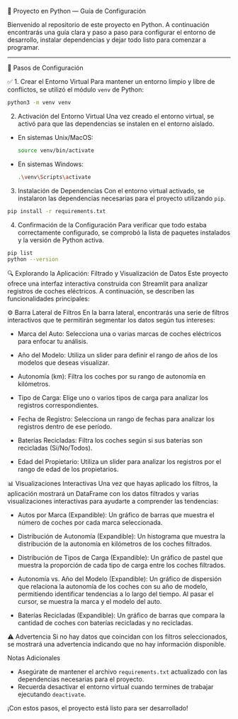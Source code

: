 🚀 Proyecto en Python — Guía de Configuración

Bienvenido al repositorio de este proyecto en Python. A continuación encontrarás una guía clara y paso a paso para configurar el entorno de desarrollo, instalar dependencias y dejar todo listo para comenzar a programar.

---

🧰 Pasos de Configuración

✅ 1. Crear el Entorno Virtual
Para mantener un entorno limpio y libre de conflictos, se utilizó el módulo `venv` de Python:

```bash
python3 -m venv venv

```

2. Activación del Entorno Virtual
Una vez creado el entorno virtual, se activó para que las dependencias se instalen en el entorno aislado.

- En sistemas Unix/MacOS:
    ```bash
    source venv/bin/activate
    ```
- En sistemas Windows:
    ```bash
    .\venv\Scripts\activate
    ```

3. Instalación de Dependencias
Con el entorno virtual activado, se instalaron las dependencias necesarias para el proyecto utilizando `pip`.

```bash
pip install -r requirements.txt
```

4. Confirmación de la Configuración
Para verificar que todo estaba correctamente configurado, se comprobó la lista de paquetes instalados y la versión de Python activa.

```bash
pip list
python --version
```


🔍 Explorando la Aplicación: Filtrado y Visualización de Datos
Este proyecto ofrece una interfaz interactiva construida con Streamlit para analizar registros de coches eléctricos. A continuación, se describen las funcionalidades principales:


⚙️ Barra Lateral de Filtros
En la barra lateral, encontrarás una serie de filtros interactivos que te permitirán segmentar los datos según tus intereses:

- Marca del Auto: Selecciona una o varias marcas de coches eléctricos para enfocar tu análisis.

- Año del Modelo: Utiliza un slider para definir el rango de años de los modelos que deseas visualizar.

- Autonomía (km): Filtra los coches por su rango de autonomía en kilómetros.

- Tipo de Carga: Elige uno o varios tipos de carga para analizar los registros correspondientes.

- Fecha de Registro: Selecciona un rango de fechas para analizar los registros dentro de ese período.

- Baterías Recicladas: Filtra los coches según si sus baterías son recicladas (Sí/No/Todos).

- Edad del Propietario: Utiliza un slider para analizar los registros por el rango de edad de los propietarios.


📊 Visualizaciones Interactivas
Una vez que hayas aplicado los filtros, la aplicación mostrará un DataFrame con los datos filtrados y varias visualizaciones interactivas para ayudarte a comprender las tendencias:

- Autos por Marca (Expandible): Un gráfico de barras que muestra el número de coches por cada marca seleccionada.

- Distribución de Autonomía (Expandible): Un histograma que muestra la distribución de la autonomía en kilómetros de los coches filtrados.

- Distribución de Tipos de Carga (Expandible): Un gráfico de pastel que muestra la proporción de cada tipo de carga entre los coches filtrados.

- Autonomía vs. Año del Modelo (Expandible): Un gráfico de dispersión que relaciona la autonomía de los coches con su año de modelo, permitiendo identificar tendencias a lo largo del tiempo. Al pasar el cursor, se muestra la marca y el modelo del auto.

- Baterías Recicladas (Expandible): Un gráfico de barras que compara la cantidad de coches con baterías recicladas y no recicladas.



⚠️ Advertencia
Si no hay datos que coincidan con los filtros seleccionados, se mostrará una advertencia indicando que no hay información disponible.



Notas Adicionales
- Asegúrate de mantener el archivo `requirements.txt` actualizado con las dependencias necesarias para el proyecto.
- Recuerda desactivar el entorno virtual cuando termines de trabajar ejecutando `deactivate`.

¡Con estos pasos, el proyecto está listo para ser desarrollado!
```
